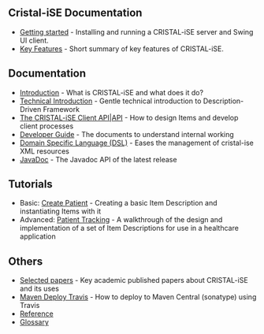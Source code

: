 Cristal-iSE Documentation
-------------------------

- [Getting started](../Getting-Started) - Installing and running a CRISTAL-iSE server and Swing UI client.
- [Key Features](../Key-Features) - Short summary of key features of CRISTAL-iSE.

Documentation
----------------
  - [Introduction](../Introduction) - What is CRISTAL-iSE and what does it do?
  - [Technical Introduction](../Technical-Introduction) - Gentle technical introduction to Description-Driven Framework
  - [The CRISTAL-iSE Client API|API](../API) - How to design Items and develop client processes
  - [Developer Guide](../Developer-Guide) - The documents to understand internal working
  - [Domain Specific Language (DSL)](../Domain-Specific-Language-(DSL)) - Eases the management of cristal-ise XML resources
  - [JavaDoc](http://javadoc.io/doc/org.cristalise/cristalise-kernel) - The Javadoc API of the latest release
  
Tutorials
-----------------
  - Basic: [Create Patient](../Basic-Tutorial) - Creating a basic Item Description and instantiating Items with it
  - Advanced: [Patient Tracking](../tutorial-PatientTracking) - A walkthrough of the design and implementation of a set of Item Descriptions for use in a healthcare application
  
Others
--------------
* [Selected papers](../Selected-papers) - Key academic published papers about CRISTAL-iSE and its uses
* [Maven Deploy Travis](../Maven-Deploy-Travis) - How to deploy to Maven Central (sonatype) using Travis
* [Reference](../Reference)
* [Glossary](../Glossary)

